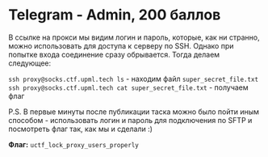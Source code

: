 # Telegram - Admin, 200 баллов
В ссылке на прокси мы видим логин и пароль, которые, как ни странно, можно использовать для доступа к серверу по SSH. Однако при попытке входа соединение сразу обрывается. Тогда делаем следующее:

`ssh proxy@socks.ctf.upml.tech ls` - находим файл `super_secret_file.txt`<br>
`ssh proxy@socks.ctf.upml.tech cat super_secret_file.txt` - получаем флаг

P.S. В первые минуты после публикации таска можно было пойти иным способом - использовать логин и пароль для подключения по SFTP и посмотреть флаг так, как мы и сделали :)

**Флаг:** `uctf_lock_proxy_users_properly`

